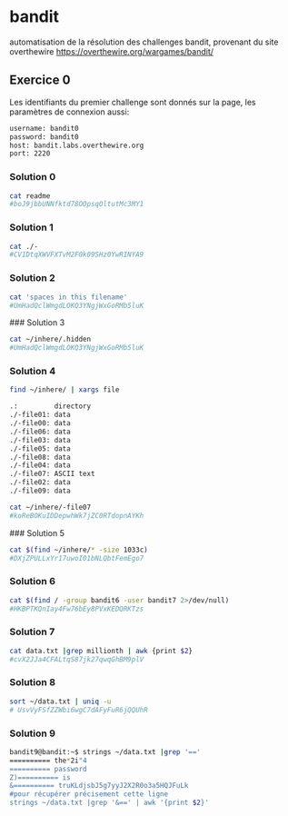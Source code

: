 # bandit
automatisation de la résolution des challenges bandit, provenant du site overthewire
https://overthewire.org/wargames/bandit/

## Exercice 0

Les identifiants du premier challenge sont donnés sur la page, les paramètres de connexion aussi:

```bash
username: bandit0
password: bandit0
host: bandit.labs.overthewire.org
port: 2220
```

### Solution 0

```bash
cat readme
#boJ9jbbUNNfktd78OOpsqOltutMc3MY1
```

### Solution 1

```bash
cat ./-
#CV1DtqXWVFXTvM2F0k09SHz0YwRINYA9
```

### Solution 2

```bash
cat 'spaces in this filename'
#UmHadQclWmgdLOKQ3YNgjWxGoRMb5luK
```

### Solution 3

```bash
cat ~/inhere/.hidden
#UmHadQclWmgdLOKQ3YNgjWxGoRMb5luK
```


### Solution 4

```bash
find ~/inhere/ | xargs file
```

```bash
.:         directory
./-file01: data
./-file00: data
./-file06: data
./-file03: data
./-file05: data
./-file08: data
./-file04: data
./-file07: ASCII text
./-file02: data
./-file09: data
```

```bash
cat ~/inhere/-file07
#koReBOKuIDDepwhWk7jZC0RTdopnAYKh
```

### Solution 5

```bash
cat $(find ~/inhere/* -size 1033c)
#DXjZPULLxYr17uwoI01bNLQbtFemEgo7
```

### Solution 6

```bash
cat $(find / -group bandit6 -user bandit7 2>/dev/null)
#HKBPTKQnIay4Fw76bEy8PVxKEDQRKTzs
```

### Solution 7

```bash
cat data.txt |grep millionth | awk {print $2}
#cvX2JJa4CFALtqS87jk27qwqGhBM9plV
```

### Solution 8

```bash
sort ~/data.txt | uniq -u
# UsvVyFSfZZWbi6wgC7dAFyFuR6jQQUhR
```

### Solution 9

```bash
bandit9@bandit:~$ strings ~/data.txt |grep '=='
========== the*2i"4
========== password
Z)========== is
&========== truKLdjsbJ5g7yyJ2X2R0o3a5HQJFuLk
#pour récupérer précisement cette ligne
strings ~/data.txt |grep '&==' | awk '{print $2}'
```

